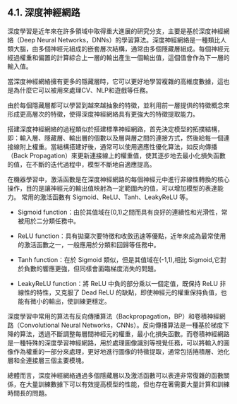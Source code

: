 ## 4.1. 深度神經網路

深度學習是近年來在許多領域中取得重大進展的研究分支，主要是基於深度神經網絡（Deep Neural Networks，DNNs）的學習算法。深度神經網絡是一種類比人類大腦，由多個神經元組成的嵌套層次結構，通常由多個隱藏層組成。每個神經元經過權重和偏置的計算綜合上一層的輸出產生一個輸出值，這個值會作為下一層的輸入值。

當深度神經網絡擁有更多的隱藏層時，它可以更好地學習複雜的高維度數據，這也是為什麼它可以被用來處理CV、NLP和遊戲等任務。

由於每個隱藏層都可以學習到越來越抽象的特徵，並利用前一層提供的特徵概念來形成更高層次的特徵，使得深度神經網絡具有更強大的特徵提取能力。

搭建深度神經網絡的過程類似於搭建標準神經網路，首先決定模型的拓撲結構，即：輸入層、隱藏層、輸出層的個數以及層與層之間的連接方式，然後給每一個連接線附上權重。當結構搭建好後，通常可以使用適應性優化算法，如反向傳播（Back Propagation）來更新連接線上的權重值，使其逐步地去最小化損失函數的值，在不斷的迭代過程中，模型不斷地自適應提高。

在機器學習中，激活函數是在深度神經網路的每個神經元中進行非線性轉換的核心操作，目的是讓神經元的輸出值映射為一定範圍內的值，可以增加模型的表達能力。 常用的激活函數有 Sigmoid、ReLU、Tanh、LeakyReLU 等。

 - Sigmoid function：由於其值域在(0,1)之間而具有良好的連續性和光滑性，常被用於二分類任務中。

 - ReLU function：具有拋棄次要特徵和收斂迅速等優點，近年來成為最常使用的激活函數之一，一般應用於分類和回歸等任務中。 

 - Tanh function：在於 Sigmoid 類似，但是其值域在(-1,1),相比 Sigmoid,它對於負數的響應更強，但同樣會面臨梯度消失的問題。

 - LeakyReLU function：將 ReLU 中負的部分乘以一個定值，既保持 ReLU 非線性的特性，又克服了 Dead ReLU 的缺點，即使神經元的權重保持負值，也能有微小的輸出，使訓練更穩定。

深度學習中常用的算法有反向傳播算法（Backpropagation，BP）和卷積神經網路（Convolutional Neural Networks，CNNs）。反向傳播算法是一種基於梯度下降的算法，透過不斷調整每層間神經元的權重，最小化損失函數。而卷積神經網路是一種特殊的深度學習神經網路，用於處理圖像識別等視覺任務，可以將輸入的圖像作為權重的一部分來處理，更好地進行圖像的特徵提取，通常包括捲積層、池化層和全連接層三個主要模塊。

總體而言，深度神經網絡通過多個隱藏層以及激活函數可以表達非常復雜的函數關係，在大量訓練數據下可以有效提高模型的性能，但也存在著需要大量計算和訓練時間長的問題。